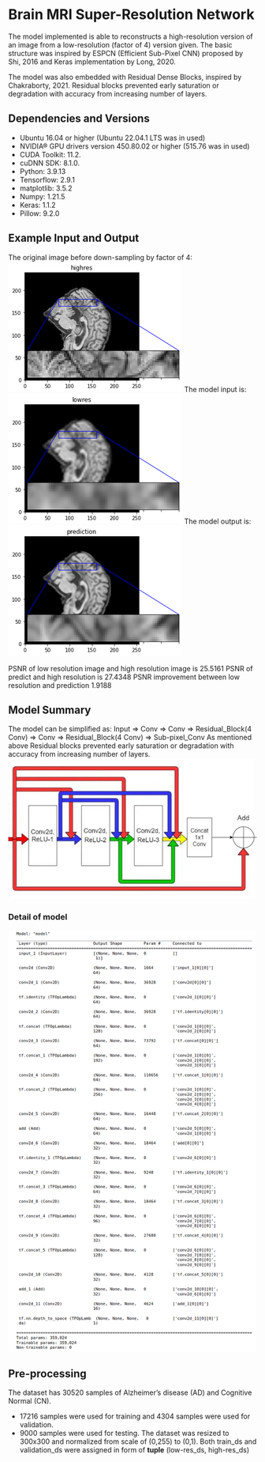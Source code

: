 # Brain MRI Super-Resolution Network
The model implemented is able to reconstructs a high-resolution version of an image from a low-resolution (factor of 4) version given. The basic structure was inspired by ESPCN (Efficient Sub-Pixel CNN) proposed by Shi, 2016 and Keras implementation by Long, 2020.

The model was also embedded with Residual Dense Blocks, inspired by Chakraborty, 2021. Residual blocks prevented early saturation or degradation with accuracy from increasing number of layers.

## Dependencies and Versions
- Ubuntu 16.04 or higher (Ubuntu 22.04.1 LTS was in used)
- NVIDIA® GPU drivers version 450.80.02 or higher (515.76 was in used)
- CUDA Toolkit: 	 11.2.
- cuDNN SDK:	 	 8.1.0.
- Python:		 3.9.13
- Tensorflow:	 	 2.9.1
- matplotlib:	 	 3.5.2
- Numpy:		 1.21.5
- Keras:          	 1.1.2
- Pillow:		 9.2.0

## Example Input and Output
The original image before down-sampling by factor of 4:
![alt text](https://github.com/LingxiaoGao/PatternFlow/blob/topic-recognition/recognition/44708627_%20Efficient_Sub_Pixel_CNN/Demo_Example/Original.png?raw=true)
The model input is:
![alt text](https://github.com/LingxiaoGao/PatternFlow/blob/topic-recognition/recognition/44708627_%20Efficient_Sub_Pixel_CNN/Demo_Example/Low_Res.png?raw=true)
The model output is:
![alt text](https://github.com/LingxiaoGao/PatternFlow/blob/topic-recognition/recognition/44708627_%20Efficient_Sub_Pixel_CNN/Demo_Example/Model_Prediction.png?raw=true)

PSNR of low resolution image and high resolution image is 25.5161
PSNR of predict and high resolution is 27.4348
PSNR improvement between low resolution and prediction 1.9188

## Model Summary
The model can be simplified as:
Input => Conv => Conv => Residual_Block(4 Conv) => Conv => Residual_Block(4 Conv) => Sub-pixel_Conv
As mentioned above Residual blocks prevented early saturation or degradation with accuracy from increasing number of layers.
![alt text](https://github.com/LingxiaoGao/PatternFlow/blob/topic-recognition/recognition/44708627_%20Efficient_Sub_Pixel_CNN/Demo_Example/Residual_Block.png?raw=true)

### Detail of model
![alt text](https://github.com/LingxiaoGao/PatternFlow/blob/topic-recognition/recognition/44708627_%20Efficient_Sub_Pixel_CNN/Demo_Example/Model_summary.png?raw=true)

## Pre-processing
The dataset has 30520 samples of Alzheimer’s disease (AD) and Cognitive Normal (CN).
- 17216 samples were used for training and 4304 samples were used for validation.
- 9000 samples were used for testing.
The dataset was resized to 300x300 and normalized from scale of (0,255) to (0,1).
Both train_ds and validation_ds were assigned in form of **tuple** (low-res_ds, high-res_ds)
